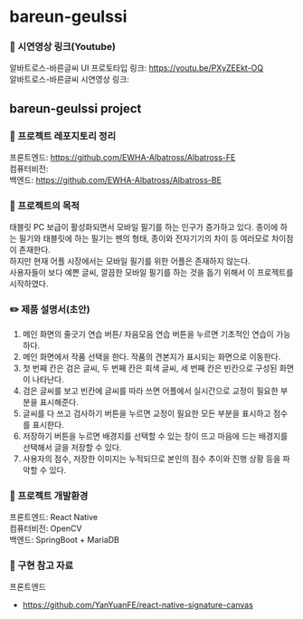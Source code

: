 # bareun-geulssi

### :movie_camera: 시연영상 링크(Youtube)
알바트로스-바른글씨 UI 프로토타입 링크: https://youtu.be/PXyZEEkt-OQ  
알바트로스-바른글씨 시연영상 링크:

## bareun-geulssi project

 
### :file_folder: 프로젝트 레포지토리 정리
프론트엔드: https://github.com/EWHA-Albatross/Albatross-FE     
컴퓨터비전:   
백엔드: https://github.com/EWHA-Albatross/Albatross-BE  

### :pushpin: 프로젝트의 목적
태블릿 PC 보급이 활성화되면서 모바일 필기를 하는 인구가 증가하고 있다.
종이에 하는 필기와 태블릿에 하는 필기는 펜의 형태, 종이와 전자기기의 차이 등 여러모로 차이점이 존재한다.  
하지만 현재 어플 시장에서는 모바일 필기를 위한 어플은 존재하지 않는다.  
사용자들이 보다 예쁜 글씨, 깔끔한 모바일 필기를 하는 것을 돕기 위해서 이 프로젝트를 시작하였다.  

###  :pencil2: 제품 설명서(초안)
1. 메인 화면의 줄긋기 연습 버튼/ 자음모음 연습 버튼을 누르면 기초적인 연습이 가능하다. 
2. 메인 화면에서 작품 선택을 한다. 작품의 견본지가 표시되는 화면으로 이동한다.
3. 첫 번째 칸은 검은 글씨, 두 번째 칸은 회색 글씨, 세 번째 칸은 빈칸으로 구성된 화면이 나타난다.
4. 검은 글씨를 보고 빈칸에 글씨를 따라 쓰면 어플에서 실시간으로 교정이 필요한 부분을 표시해준다. 
5. 글씨를 다 쓰고 검사하기 버튼을 누르면 교정이 필요한 모든 부분을 표시하고 점수를 표시한다.
6. 저장하기 버튼을 누르면 배경지를 선택할 수 있는 창이 뜨고 마음에 드는 배경지를 선택해서 글을 저장할 수 있다.
7. 사용자의 점수, 저장한 이미지는 누적되므로 본인의 점수 추이와 진행 상황 등을 파악할 수 있다.

### :house_with_garden: 프로젝트 개발환경
프론트엔드: React Native  
컴퓨터비전: OpenCV   
백엔드: SpringBoot + MariaDB  

### :straight_ruler: 구현 참고 자료
프론트엔드
- https://github.com/YanYuanFE/react-native-signature-canvas
